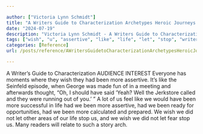 ```yaml
---

author: ["Victoria Lynn Schmidt"]
title: "A Writers Guide to Characterization Archetypes Heroic Journeys and Other Elements of Dynamic Character Development - part0015_split_009.html"
date: "2024-07-19"
description: "Victoria Lynn Schmidt - A Writers Guide to Characterization Archetypes Heroic Journeys and Other Elements of Dynamic Character Development"
tags: ["wish", "u", "assertive", "like", "life", "let", "stop", "writer", "guide", "characterization", "audience", "interest", "everyone", "moment", "seinfeld", "episode", "george", "made", "fun", "meeting", "afterwards", "thought", "oh", "said", "yeah"]
categories: [Reference]
url: /posts/reference/AWritersGuidetoCharacterizationArchetypesHeroicJourneysandOtherElementsofDynamicCharacterDevelopment-part0015split009html

---
```



A Writer’s Guide to Characterization
AUDIENCE INTEREST
Everyone has moments where they wish they had been more assertive. It’s like the Seinfeld episode, when George was made fun of in a meeting and afterwards thought, “Oh, I should have said ‘Yeah? Well the Jerkstore called and they were running out of you.’ ”
A lot of us feel like we would have been more successful in life had we been more assertive, had we been ready for opportunities, had we been more calculated and prepared. We wish we did not let other areas of our life stop us, and we wish we did not let fear stop us. Many readers will relate to such a story arch.
